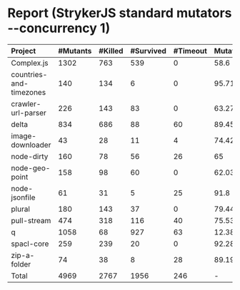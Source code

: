# Report (StrykerJS standard mutators --concurrency 1)
| Project | #Mutants | #Killed | #Survived | #Timeout | MutationScore | Time |
|:--------|:---------|:--------|:----------|----------|---------------|------|
| Complex.js | 1302 | 763 | 539 | 0 | 58.6 | 687.01 |
| countries-and-timezones | 140 | 134 | 6 | 0 | 95.71 | 205.88 |
| crawler-url-parser | 226 | 143 | 83 | 0 | 63.27 | 739.58 |
| delta | 834 | 686 | 88 | 60 | 89.45 | 4200.75 |
| image-downloader | 43 | 28 | 11 | 4 | 74.42 | 299.72 |
| node-dirty | 160 | 78 | 56 | 26 | 65 | 267.33 |
| node-geo-point | 158 | 98 | 60 | 0 | 62.03 | 502.91 |
| node-jsonfile | 61 | 31 | 5 | 25 | 91.8 | 220.17 |
| plural | 180 | 143 | 37 | 0 | 79.44 | 92.9 |
| pull-stream | 474 | 318 | 116 | 40 | 75.53 | 834.18 |
| q | 1058 | 68 | 927 | 63 | 12.38 | 7516.19 |
| spacl-core | 259 | 239 | 20 | 0 | 92.28 | 813.55 |
| zip-a-folder | 74 | 38 | 8 | 28 | 89.19 | 604.29 |
| Total | 4969 | 2767 | 1956 | 246 | - | 16984.46 |


